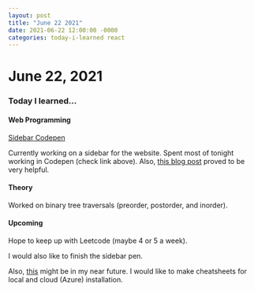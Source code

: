 ```yaml
---
layout: post
title: "June 22 2021"
date: 2021-06-22 12:00:00 -0000
categories: today-i-learned react 
---
```


# June 22, 2021

### Today I learned...

#### Web Programming

[Sidebar Codepen](https://codepen.io/whagan/pen/mdWZvOw)

Currently working on a sidebar for the website. Spent most of tonight working in Codepen (check link above). Also, [this blog post](https://blog.campvanilla.com/reactjs-dropdown-menus-b6e06ae3a8fe) proved to be very helpful.

#### Theory

Worked on binary tree traversals (preorder, postorder, and inorder). 

#### Upcoming

Hope to keep up with Leetcode (maybe 4 or 5 a week). 

I would also like to finish the sidebar pen.

Also, [this](http://www.sunlab.org/teaching/cse6250/fall2019/env/) might be in my near future. I would like to make cheatsheets for local and cloud (Azure) installation.

